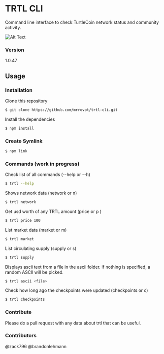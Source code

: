 # TRTL CLI

Command line interface to check TurtleCoin network status and community activity.

![Alt Text](https://media.giphy.com/media/8m7LEArtWVfHkuWpPV/giphy.gif)

### Version
1.0.47

## Usage

### Installation

Clone this repository

```sh
$ git clone https://github.com/mrrovot/trtl-cli.git
```

Install the dependencies

```sh
$ npm install
```

### Create Symlink

```sh
$ npm link
```

### Commands (work in progress)

Check list of all commands (--help or --h)
```sh
$ trtl --help
```

Shows network data (network or n)
```sh
$ trtl network
```

Get usd worth of any TRTL amount (price <quantity> or p <quantity>)
```sh
$ trtl price 100
```

List market data (market or m)
```sh
$ trtl market
```

List circulating supply (supply or s)
```sh
$ trtl supply
```

Displays ascii text from a file in the ascii folder. If nothing is specified, a random ASCII will be picked.
```sh
$ trtl ascii <file>
```

Check how long ago the checkpoints were updated (checkpoints or c)
```sh
$ trtl checkpoints
```

### Contribute

Please do a pull request with any data about trtl that can be useful.

### Contributors

@zack796 @brandonlehmann
